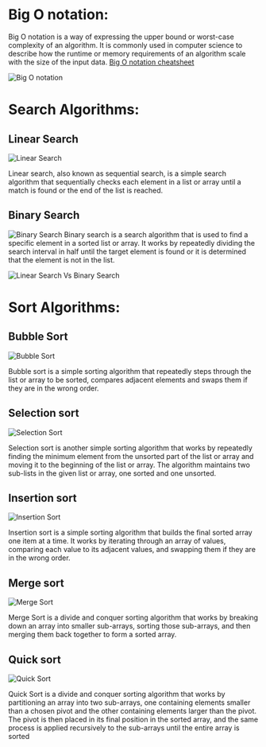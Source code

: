 # Big O notation:
Big O notation is a way of expressing the upper bound or worst-case complexity of an algorithm. It is commonly used in computer science to describe how the runtime or memory requirements of an algorithm scale with the size of the input data. [Big O notation cheatsheet](https://www.bigocheatsheet.com/)

![Big O notation](https://cdn-media-1.freecodecamp.org/images/1*KfZYFUT2OKfjekJlCeYvuQ.jpeg)



# Search Algorithms:

## Linear Search
![Linear Search](https://skilled.dev/images/linear-search.gif)

Linear search, also known as sequential search, is a simple search algorithm that sequentially checks each element in a list or array until a match is found or the end of the list is reached.


## Binary Search

![Binary Search](https://codehs.com/uploads/e4bca553e6ab5b964511d0c10855ad14)
Binary search is a search algorithm that is used to find a specific element in a sorted list or array. It works by repeatedly dividing the search interval in half until the target element is found or it is determined that the element is not in the list.



![Linear Search Vs Binary Search](https://media.tenor.com/Jl0YrqxnHmAAAAAd/binary-search-sequence-search.gif)


# Sort Algorithms:

## Bubble Sort
![Bubble Sort](https://i.makeagif.com/media/11-24-2015/gI3nus.gif)

Bubble sort is a simple sorting algorithm that repeatedly steps through the list or array to be sorted, compares adjacent elements and swaps them if they are in the wrong order. 


## Selection sort
![Selection Sort](https://miro.medium.com/v2/resize:fit:1400/1*5WXRN62ddiM_Gcf4GDdCZg.gif)

Selection sort is another simple sorting algorithm that works by repeatedly finding the minimum element from the unsorted part of the list or array and moving it to the beginning of the list or array. The algorithm maintains two sub-lists in the given list or array, one sorted and one unsorted.


## Insertion sort
![Insertion Sort](https://miro.medium.com/v2/resize:fit:1400/1*bmfRxyIQZEK0Iu5T6YV1sw.gif)

Insertion sort is a simple sorting algorithm that builds the final sorted array one item at a time. It works by iterating through an array of values, comparing each value to its adjacent values, and swapping them if they are in the wrong order. 


## Merge sort
![Merge Sort](https://upload.wikimedia.org/wikipedia/commons/c/cc/Merge-sort-example-300px.gif?20151222172210)

Merge Sort is a divide and conquer sorting algorithm that works by breaking down an array into smaller sub-arrays, sorting those sub-arrays, and then merging them back together to form a sorted array. 

## Quick sort
![Quick Sort](https://upload.wikimedia.org/wikipedia/commons/9/9c/Quicksort-example.gif)

Quick Sort is a divide and conquer sorting algorithm that works by partitioning an array into two sub-arrays, one containing elements smaller than a chosen pivot and the other containing elements larger than the pivot. The pivot is then placed in its final position in the sorted array, and the same process is applied recursively to the sub-arrays until the entire array is sorted

